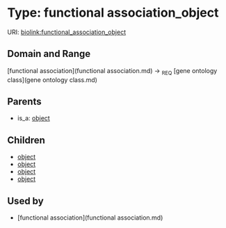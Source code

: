 
# Type: functional association_object




URI: [biolink:functional_association_object](https://w3id.org/biolink/vocab/functional_association_object)


## Domain and Range

[functional association](functional association.md) ->  <sub>REQ</sub> [gene ontology class](gene ontology class.md)

## Parents

 *  is_a: [object](object.md)

## Children

 *  [object](gene_to_go_term_association_object.md)
 *  [object](macromolecular_machine_to_biological_process_association_object.md)
 *  [object](macromolecular_machine_to_cellular_component_association_object.md)
 *  [object](macromolecular_machine_to_molecular_activity_association_object.md)

## Used by

 * [functional association](functional association.md)
